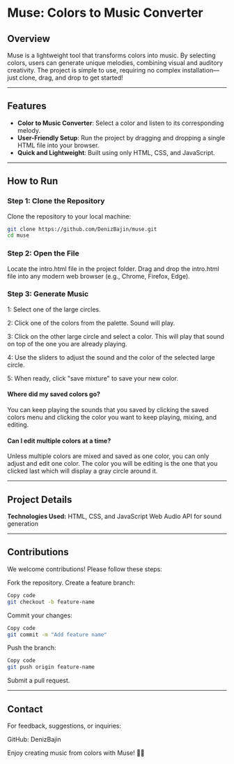 # Muse: Colors to Music Converter  

## Overview  
Muse is a lightweight tool that transforms colors into music. By selecting colors, users can generate unique melodies, combining visual and auditory creativity. The project is simple to use, requiring no complex installation—just clone, drag, and drop to get started!  

---

## Features  
- **Color to Music Converter**: Select a color and listen to its corresponding melody.  
- **User-Friendly Setup**: Run the project by dragging and dropping a single HTML file into your browser.  
- **Quick and Lightweight**: Built using only HTML, CSS, and JavaScript.  

---

## How to Run  

### Step 1: Clone the Repository  
Clone the repository to your local machine:  
```bash  
git clone https://github.com/DenizBajin/muse.git  
cd muse  
```

### Step 2: Open the File
Locate the intro.html file in the project folder.
Drag and drop the intro.html file into any modern web browser (e.g., Chrome, Firefox, Edge).

### Step 3: Generate Music
1: Select one of the large circles.

2: Click one of the colors from the palette. Sound will play.

3: Click on the other large circle and select a color. This will play that sound on top of the one you are already playing.

4: Use the sliders to adjust the sound and the color of the selected large circle.

5: When ready, click "save mixture" to save your new color.

#### Where did my saved colors go?

You can keep playing the sounds that you saved by clicking the saved colors menu and clicking the color you want to keep playing, mixing, and editing.

#### Can I edit multiple colors at a time?

Unless multiple colors are mixed and saved as one color, you can only adjust and edit one color. The color you will be editing is the one that you clicked last which will display a gray circle around it.

---

## Project Details
**Technologies Used:**
HTML, CSS, and JavaScript
Web Audio API for sound generation

---

## Contributions
We welcome contributions! Please follow these steps:

Fork the repository.
Create a feature branch:
```bash
Copy code
git checkout -b feature-name
```
Commit your changes:
```bash
Copy code
git commit -m "Add feature name"
```
Push the branch:
```bash
Copy code
git push origin feature-name
``` 
Submit a pull request.

---

## Contact
For feedback, suggestions, or inquiries:

GitHub: DenizBajin

Enjoy creating music from colors with Muse! 🎨🎵
